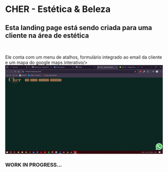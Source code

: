 <h1> CHER - Estética & Beleza</h1>
<h2> Esta landing page está sendo criada para uma cliente na área de estética</h2>
<br/>
<p> Ele conta com um menu de atalhos, formulário integrado ao email da cliente e um mapa do google maps interativo/>
<br/>
<img src="https://github.com/devnvs/CHER/blob/main/IMG/cher.png?raw=true"/>
<br/>
<h3>WORK IN PROGRESS...</h3>
